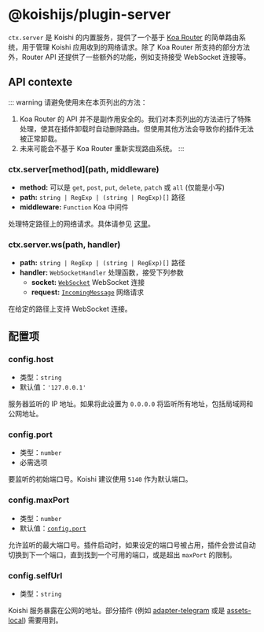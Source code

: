 # @koishijs/plugin-server

`ctx.server` 是 Koishi 的内置服务，提供了一个基于 [Koa Router](https://github.com/koajs/router) 的简单路由系统，用于管理 Koishi 应用收到的网络请求。除了 Koa Router 所支持的部分方法外，Router API 还提供了一些额外的功能，例如支持接受 WebSocket 连接等。

## API contexte

::: warning
请避免使用未在本页列出的方法：

1. Koa Router 的 API 并不是副作用安全的。我们对本页列出的方法进行了特殊处理，使其在插件卸载时自动删除路由。但使用其他方法会导致你的插件无法被正常卸载。
2. 未来可能会不基于 Koa Router 重新实现路由系统。
   :::

### ctx.server[method](path, middleware)

- **method:** 可以是 `get`, `post`, `put`, `delete`, `patch` 或 `all` (仅能是小写)
- **path:** `string | RegExp | (string | RegExp)[]` 路径
- **middleware:** `Function` Koa 中间件

处理特定路径上的网络请求。具体请参见 [这里](https://github.com/koajs/router/blob/master/API.md)。

### ctx.server\.ws(path, handler)

- **path:** `string | RegExp | (string | RegExp)[]` 路径
- **handler:** `WebSocketHandler` 处理函数，接受下列参数
  - **socket:** [`WebSocket`](https://github.com/websockets/ws/blob/master/doc/ws.md#class-websocket) WebSocket 连接
  - **request:** [`IncomingMessage`](https://nodejs.org/api/http.html#class-httpincomingmessage) 网络请求

在给定的路径上支持 WebSocket 连接。

## 配置项

### config.host

- 类型：`string`
- 默认值：`'127.0.0.1'`

服务器监听的 IP 地址。如果将此设置为 `0.0.0.0` 将监听所有地址，包括局域网和公网地址。

### config.port

- 类型：`number`
- 必需选项

要监听的初始端口号。Koishi 建议使用 `5140` 作为默认端口。

### config.maxPort

- 类型：`number`
- 默认值：[`config.port`](#config-port)

允许监听的最大端口号。插件启动时，如果设定的端口号被占用，插件会尝试自动切换到下一个端口，直到找到一个可用的端口，或是超出 `maxPort` 的限制。

### config.selfUrl

- 类型：`string`

Koishi 服务暴露在公网的地址。部分插件 (例如 [adapter-telegram](../adapter/telegram.md) 或是 [assets-local](https://assets.koishi.chat/plugins/local.html)) 需要用到。
